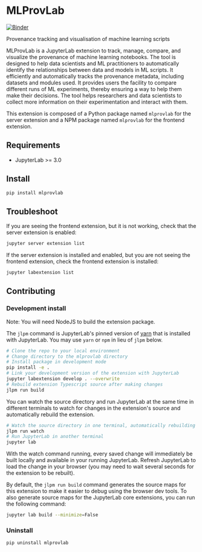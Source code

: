 # MLProvLab

[![Binder](https://mybinder.org/badge_logo.svg)](https://mybinder.org/v2/gh/fusion-jena/MLProvLab/HEAD?urlpath=lab%2Ftree%2Fbinder%2Fevaluation_notebook.ipynb)

Provenance tracking and visualisation of machine learning scripts

MLProvLab is a JupyterLab extension to track, manage, compare, and visualize the provenance of machine learning notebooks.
The tool is designed to help data scientists and ML practitioners to automatically identify the relationships between data and models in ML scripts.
It efficiently and automatically tracks the provenance metadata, including datasets and modules used.
It provides users the facility to compare different runs of ML experiments, thereby ensuring a way to help them make their decisions.
The tool helps researchers and data scientists to collect more information on their experimentation and interact with them.

This extension is composed of a Python package named `mlprovlab` for the server extension and a NPM package named `mlprovlab`
for the frontend extension.


## Requirements

* JupyterLab >= 3.0

## Install

```bash
pip install mlprovlab
```


## Troubleshoot

If you are seeing the frontend extension, but it is not working, check
that the server extension is enabled:

```bash
jupyter server extension list
```

If the server extension is installed and enabled, but you are not seeing
the frontend extension, check the frontend extension is installed:

```bash
jupyter labextension list
```


## Contributing

### Development install

Note: You will need NodeJS to build the extension package.

The `jlpm` command is JupyterLab's pinned version of
[yarn](https://yarnpkg.com/) that is installed with JupyterLab. You may use
`yarn` or `npm` in lieu of `jlpm` below.

```bash
# Clone the repo to your local environment
# Change directory to the mlprovlab directory
# Install package in development mode
pip install -e .
# Link your development version of the extension with JupyterLab
jupyter labextension develop . --overwrite
# Rebuild extension Typescript source after making changes
jlpm run build
```

You can watch the source directory and run JupyterLab at the same time in different terminals to watch for changes in the extension's source and automatically rebuild the extension.

```bash
# Watch the source directory in one terminal, automatically rebuilding when needed
jlpm run watch
# Run JupyterLab in another terminal
jupyter lab
```

With the watch command running, every saved change will immediately be built locally and available in your running JupyterLab. Refresh JupyterLab to load the change in your browser (you may need to wait several seconds for the extension to be rebuilt).

By default, the `jlpm run build` command generates the source maps for this extension to make it easier to debug using the browser dev tools. To also generate source maps for the JupyterLab core extensions, you can run the following command:

```bash
jupyter lab build --minimize=False
```

### Uninstall

```bash
pip uninstall mlprovlab
```
